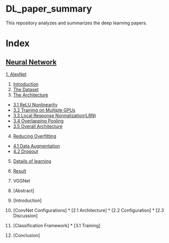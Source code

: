 # DL_paper_summary
This repository analyzes and summarizes the deep learning papers.

# Index  

## [Neural Network](https://github.com/galaxy1014/DL_paper_summary/tree/master/Neural%20Network#neural-network)  
[1. AlexNet](https://github.com/galaxy1014/DL_paper_summary/tree/master/Neural%20Network/AlexNet#alexnet)  
1. [Introduction](https://github.com/galaxy1014/DL_paper_summary/tree/master/Neural%20Network/AlexNet#1-introduction)  
2. [The Dataset](https://github.com/galaxy1014/DL_paper_summary/tree/master/Neural%20Network/AlexNet#2-the-dataset)  
3. [The Architecture](https://github.com/galaxy1014/DL_paper_summary/tree/master/Neural%20Network/AlexNet#3-the-architecture)  
* [3.1 ReLU Nonlinearity](https://github.com/galaxy1014/DL_paper_summary/tree/master/Neural%20Network/AlexNet#31-relu-nonlinearity)  
* [3.2 Training on Multiple GPUs](https://github.com/galaxy1014/DL_paper_summary/tree/master/Neural%20Network/AlexNet#32-training-on-multiple-gpus)  
* [3.3 Local Response Normalization(LRN)](https://github.com/galaxy1014/DL_paper_summary/tree/master/Neural%20Network/AlexNet#33-local-response-normalizationlrn)  
* [3.4 Overlapping Pooling](https://github.com/galaxy1014/DL_paper_summary/tree/master/Neural%20Network/AlexNet#34-overlapping-pooling)  
* [3.5 Overall Architecture](https://github.com/galaxy1014/DL_paper_summary/tree/master/Neural%20Network/AlexNet#35-overall-architecture)  
4. [Reducing Overfitting](https://github.com/galaxy1014/DL_paper_summary/tree/master/Neural%20Network/AlexNet#4-reducing-overfitting)  
* [4.1 Data Augmentation](https://github.com/galaxy1014/DL_paper_summary/tree/master/Neural%20Network/AlexNet#41-data-augmentation)  
* [4.2 Dropout](https://github.com/galaxy1014/DL_paper_summary/tree/master/Neural%20Network/AlexNet#42-dropout)  
5. [Details of learning](https://github.com/galaxy1014/DL_paper_summary/tree/master/Neural%20Network/AlexNet#5-details-of-learning)  
6. [Result](https://github.com/galaxy1014/DL_paper_summary/tree/master/Neural%20Network/AlexNet#6-result)

2. VGGNet
  0. [Abstract] 
  1. [Introduction]
  2. [ConvNet Configurations]
    * [2.1 Architecture]
    * [2.2 Configuration]
    * [2.3 Discussion]
  3. [Classification Framework]
    * [3.1 Training]
  4. [Conclusion]
